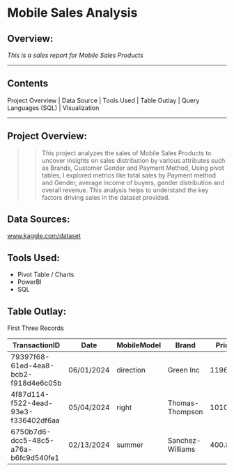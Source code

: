 # Mobile Sales Analysis

## Overview:
 *This is a sales report for Mobile Sales Products*
 
---
## Contents
Project Overview | Data Source | Tools Used | Table Outlay | Query Languages (SQL) | Visualization

---

## Project Overview:
>> This project analyzes the sales of Mobile Sales Products to uncover insights on sales distribution by various attributes such as Brands, Customer Gender and Payment Method, Using pivot tables, I explored metrics like total sales by Payment method and Gender, average income of buyers, gender distribution and overall revenue. This analysis helps to understand the key factors driving sales in the dataset provided.

## Data Sources:
www.kaggle.com/dataset

## Tools Used:
+ Pivot Table / Charts
+ PowerBI
+ SQL

## Table Outlay:
First Three Records

| TransactionID | Date | MobileModel | Brand | Price | UnitsSold | TotalRevenue | CustomerAge | CustomerGender | Location | PaymentMethod |
|-----|-----|-----|------|-----|-----|-----|------|-----|-----|------|
| 79397f68-61ed-4ea8-bcb2-f918d4e6c05b |	06/01/2024 |	direction |	Green Inc |	1196.95	| 85	| 28002.8	| 32	| Female	| Port Erik|	Online |
| 4f87d114-f522-4ead-93e3-f336402df6aa | 05/04/2024 |	right |	Thomas-Thompson |	1010.34 |	64 |	2378.82 |	55 |	Female |	East Linda|	Credit Card |
| 6750b7d6-dcc5-48c5-a76a-b6fc9d540fe1 |	02/13/2024 |	summer |	Sanchez-Williams |	400.8 |	95 |	31322.56 |	57 |	Male |	East Angelicastad |	Online |

